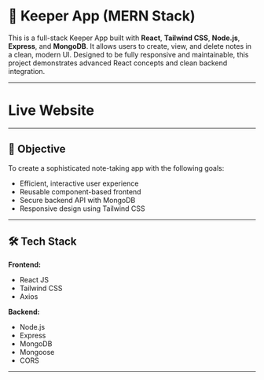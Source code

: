 # 📝 Keeper App (MERN Stack)

This is a full-stack Keeper App built with **React**, **Tailwind CSS**, **Node.js**, **Express**, and **MongoDB**. It allows users to create, view, and delete notes in a clean, modern UI. Designed to be fully responsive and maintainable, this project demonstrates advanced React concepts and clean backend integration.

---

# Live Website

---

## 🎯 Objective

To create a sophisticated note-taking app with the following goals:

- Efficient, interactive user experience
- Reusable component-based frontend
- Secure backend API with MongoDB
- Responsive design using Tailwind CSS

---

## 🛠️ Tech Stack

**Frontend:**
- React JS
- Tailwind CSS
- Axios

**Backend:**
- Node.js
- Express
- MongoDB
- Mongoose
- CORS

---